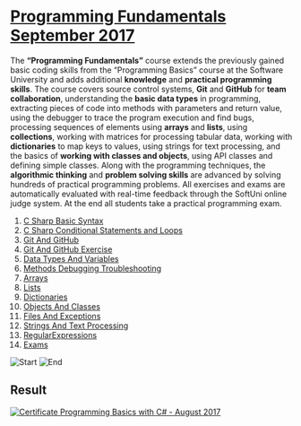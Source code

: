 # [Programming Fundamentals September 2017](https://softuni.bg/trainings/1712/programming-fundamentals-september-2017 "Programming Fundamentals September 2017")

The **“Programming Fundamentals”** course extends the previously gained basic coding skills from the “Programming Basics” course at the Software University and adds additional **knowledge** and **practical programming skills**. The course covers source control systems, **Git** and **GitHub** for **team collaboration**, understanding the **basic data types** in programming, extracting pieces of code into methods with parameters and return value, using the debugger to trace the program execution and find bugs, processing sequences of elements using **arrays** and **lists**, using **collections**, working with matrices for processing tabular data, working with **dictionaries** to map keys to values, using strings for text processing, and the basics of **working with classes and objects**, using API classes and defining simple classes. Along with the programming techniques, the **algorithmic thinking** and **problem solving skills** are advanced by solving hundreds of practical programming problems. All exercises and exams are automatically evaluated with real-time feedback through the SoftUni online judge system. At the end all students take a practical programming exam.

1. <a href="https://github.com/Steffkn/SoftUni/tree/master/02.TechModule-09.2017/Fundamentals/01.CSharpBasicSyntax"> C Sharp Basic Syntax</a>
2. <a href="https://github.com/Steffkn/SoftUni/tree/master/02.TechModule-09.2017/Fundamentals/02.CSharpConditionalStatementsLoops"> C Sharp Conditional Statements  and Loops</a>
3. <a href="https://github.com/Steffkn/SoftUni/tree/master/02.TechModule-09.2017/Fundamentals/03.GitAndGitHubHW"> Git And GitHub</a>
4. <a href="https://github.com/Steffkn/SoftUni/tree/master/02.TechModule-09.2017/Fundamentals/04.GitAndGitHubExerciseHW"> Git And GitHub Exercise</a>
5. <a href="https://github.com/Steffkn/SoftUni/tree/master/02.TechModule-09.2017/Fundamentals/05.DataTypesAndVariables"> Data Types And Variables</a>
6. <a href="https://github.com/Steffkn/SoftUni/tree/master/02.TechModule-09.2017/Fundamentals/06.MethodsDebuggingTroubleshooting"> Methods Debugging Troubleshooting</a>
7. <a href="https://github.com/Steffkn/SoftUni/tree/master/02.TechModule-09.2017/Fundamentals/07.Arrays"> Arrays</a>
8. <a href="https://github.com/Steffkn/SoftUni/tree/master/02.TechModule-09.2017/Fundamentals/08.Lists"> Lists</a>
9. <a href="https://github.com/Steffkn/SoftUni/tree/master/02.TechModule-09.2017/Fundamentals/09.Dictionaries"> Dictionaries</a>
10. <a href="https://github.com/Steffkn/SoftUni/tree/master/02.TechModule-09.2017/Fundamentals/10.ObjectsAndClasses"> Objects And Classes</a>
11. <a href="https://github.com/Steffkn/SoftUni/tree/master/02.TechModule-09.2017/Fundamentals/11.FilesAndExceptions"> Files And Exceptions</a>
12. <a href="https://github.com/Steffkn/SoftUni/tree/master/02.TechModule-09.2017/Fundamentals/12.StringsAndTextProcessing"> Strings And Text Processing</a>
13. <a href="https://github.com/Steffkn/SoftUni/tree/master/02.TechModule-09.2017/Fundamentals/13.RegularExpressions"> RegularExpressions</a>
14. <a href="https://github.com/Steffkn/SoftUni/tree/master/02.TechModule-09.2017/Fundamentals/Exams"> Exams</a>

![Start](https://img.shields.io/badge/Start-18.09.2017-blue.svg?style=flat-square)
![End](https://img.shields.io/badge/End-05.11.2017-blue.svg?style=flat-square)


## Result

[![Certificate Programming Basics with C# - August 2017](https://softuni.bg/certificates/converttoimage/24230/cf96fb23)](https://softuni.bg/certificates/details/24230/cf96fb23)
